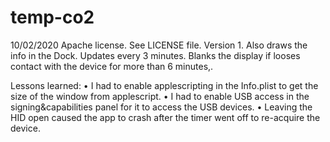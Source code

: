 #  temp-co2
10/02/2020
Apache license. See LICENSE file.
Version 1.
Also draws the info in the Dock. Updates every 3 minutes. Blanks the display if looses contact with the device for more than 6 minutes,.

Lessons learned:
• I had to enable applescripting in the Info.plist to get the size of the window from applescript.
• I had to enable USB access in the signing&capabilities panel for it to access the USB devices.
• Leaving the HID open caused the app to crash after the timer went off to re-acquire the device.


